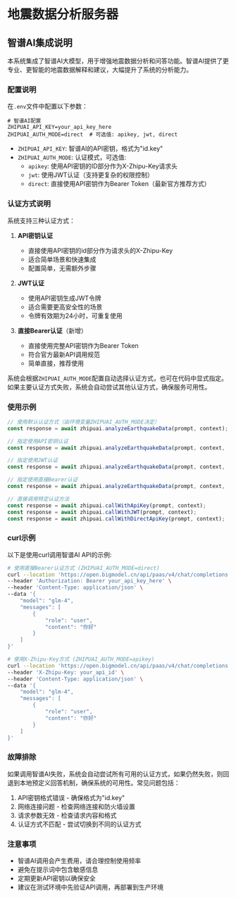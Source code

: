 # 地震数据分析服务器

## 智谱AI集成说明

本系统集成了智谱AI大模型，用于增强地震数据分析和问答功能。智谱AI提供了更专业、更智能的地震数据解释和建议，大幅提升了系统的分析能力。

### 配置说明

在`.env`文件中配置以下参数：

```
# 智谱AI配置
ZHIPUAI_API_KEY=your_api_key_here
ZHIPUAI_AUTH_MODE=direct  # 可选值: apikey, jwt, direct
```

- `ZHIPUAI_API_KEY`: 智谱AI的API密钥，格式为"id.key"
- `ZHIPUAI_AUTH_MODE`: 认证模式，可选值:
  - `apikey`: 使用API密钥的ID部分作为X-Zhipu-Key请求头
  - `jwt`: 使用JWT认证（支持更复杂的权限控制）
  - `direct`: 直接使用API密钥作为Bearer Token（最新官方推荐方式）

### 认证方式说明

系统支持三种认证方式：

1. **API密钥认证**
   - 直接使用API密钥的id部分作为请求头的X-Zhipu-Key
   - 适合简单场景和快速集成
   - 配置简单，无需额外步骤

2. **JWT认证**
   - 使用API密钥生成JWT令牌
   - 适合需要更高安全性的场景
   - 令牌有效期为24小时，可重复使用

3. **直接Bearer认证**（新增）
   - 直接使用完整API密钥作为Bearer Token
   - 符合官方最新API调用规范
   - 简单直接，推荐使用

系统会根据`ZHIPUAI_AUTH_MODE`配置自动选择认证方式，也可在代码中显式指定。如果主要认证方式失败，系统会自动尝试其他认证方式，确保服务可用性。

### 使用示例

```javascript
// 使用默认认证方式（由环境变量ZHIPUAI_AUTH_MODE决定）
const response = await zhipuai.analyzeEarthquakeData(prompt, context);

// 指定使用API密钥认证
const response = await zhipuai.analyzeEarthquakeData(prompt, context, 'apikey');

// 指定使用JWT认证
const response = await zhipuai.analyzeEarthquakeData(prompt, context, 'jwt');

// 指定使用直接Bearer认证
const response = await zhipuai.analyzeEarthquakeData(prompt, context, 'direct');

// 直接调用特定认证方法
const response = await zhipuai.callWithApiKey(prompt, context);
const response = await zhipuai.callWithJWT(prompt, context);
const response = await zhipuai.callWithDirectApiKey(prompt, context);
```

### curl示例

以下是使用curl调用智谱AI API的示例:

```bash
# 使用直接Bearer认证方式 (ZHIPUAI_AUTH_MODE=direct)
curl --location 'https://open.bigmodel.cn/api/paas/v4/chat/completions' \
--header 'Authorization: Bearer your_api_key_here' \
--header 'Content-Type: application/json' \
--data '{
    "model": "glm-4",
    "messages": [
        {
            "role": "user",
            "content": "你好"
        }
    ]
}'

# 使用X-Zhipu-Key方式 (ZHIPUAI_AUTH_MODE=apikey)
curl --location 'https://open.bigmodel.cn/api/paas/v4/chat/completions' \
--header 'X-Zhipu-Key: your_api_id' \
--header 'Content-Type: application/json' \
--data '{
    "model": "glm-4",
    "messages": [
        {
            "role": "user", 
            "content": "你好"
        }
    ]
}'
```

### 故障排除

如果调用智谱AI失败，系统会自动尝试所有可用的认证方式，如果仍然失败，则回退到本地预定义回答机制，确保系统的可用性。常见问题包括：

1. API密钥格式错误 - 确保格式为"id.key"
2. 网络连接问题 - 检查网络连接和防火墙设置
3. 请求参数无效 - 检查请求内容和格式
4. 认证方式不匹配 - 尝试切换到不同的认证方式

### 注意事项

- 智谱AI调用会产生费用，请合理控制使用频率
- 避免在提示词中包含敏感信息
- 定期更新API密钥以确保安全
- 建议在测试环境中先验证API调用，再部署到生产环境 